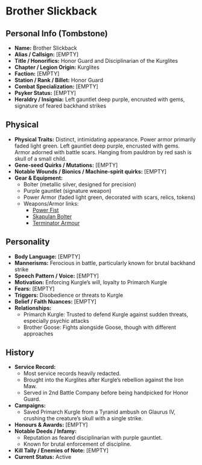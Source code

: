 # Brother Slickback

## Personal Info (Tombstone)
- **Name:** Brother Slickback  
- **Alias / Callsign:** [EMPTY]  
- **Title / Honorifics:** Honor Guard and Disciplinarian of the Kurglites  
- **Chapter / Legion Origin:** Kurglites  
- **Faction:** [EMPTY]  
- **Station / Rank / Billet:** Honor Guard  
- **Combat Specialization:** [EMPTY]  
- **Psyker Status:** [EMPTY]  
- **Heraldry / Insignia:** Left gauntlet deep purple, encrusted with gems, signature of feared backhand strikes  

## Physical
- **Physical Traits:** Distinct, intimidating appearance. Power armor primarily faded light green. Left gauntlet deep purple, encrusted with gems. Armor adorned with battle scars. Hanging from pauldron by red sash is skull of a small child.  
- **Gene-seed Quirks / Mutations:** [EMPTY]  
- **Notable Wounds / Bionics / Machine-spirit quirks:** [EMPTY]  
- **Gear & Equipment:**  
  - Bolter (metallic silver, designed for precision)  
  - Purple gauntlet (signature weapon)  
  - Power Armor (faded light green, decorated with scars, relics, tokens)  
  - Weapons/Armor links:  
    - [Power Fist](https://warhammer40k.fandom.com/wiki/Power_Fist)  
    - [Skapulan Bolter](https://warhammer40k.fandom.com/wiki/Bolter)  
    - [Terminator Armour](https://warhammer40k.fandom.com/wiki/Terminator_Armour)  

## Personality
- **Body Language:** [EMPTY]  
- **Mannerisms:** Ferocious in battle, particularly known for brutal backhand strike  
- **Speech Pattern / Voice:** [EMPTY]  
- **Motivation:** Enforcing Kurgle’s will, loyalty to Primarch Kurgle  
- **Fears:** [EMPTY]  
- **Triggers:** Disobedience or threats to Kurgle  
- **Belief / Faith Nuances:** [EMPTY]  
- **Relationships:**  
  - Primarch Kurgle: Trusted to defend Kurgle against sudden threats, especially psychic attacks  
  - Brother Goose: Fights alongside Goose, though with different approaches  

## History
- **Service Record:**  
  - Most service records heavily redacted.  
  - Brought into the Kurglites after Kurgle’s rebellion against the Iron Maw.  
  - Served in 2nd Battle Company before being handpicked for Honor Guard.  
- **Campaigns:**  
  - Saved Primarch Kurgle from a Tyranid ambush on Glaurus IV, crushing the creature’s skull with a single strike.  
- **Honours & Awards:** [EMPTY]  
- **Notable Deeds / Infamy:**  
  - Reputation as feared disciplinarian with purple gauntlet.  
  - Known for brutal enforcement of discipline.  
- **Kill Tally / Enemies of Note:** [EMPTY]  
- **Current Status:** Active  
